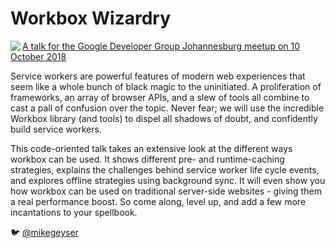 # Workbox Wizardry

<img align="left" src="https://secure.meetupstatic.com/photos/event/6/c/f/8/global_456867896.jpeg">

[A talk for the Google Developer Group Johannesburg meetup on 10 October 2018](https://www.meetup.com/GDGJohannesburg/events/254788415/)

Service workers are powerful features of modern web experiences that seem like a whole bunch of black magic to the uninitiated. A proliferation of frameworks, an array of browser APIs, and a slew of tools all combine to cast a pall of confusion over the topic. Never fear; we will use the incredible Workbox library (and tools) to dispel all shadows of doubt, and confidently build service workers.

This code-oriented talk takes an extensive look at the different ways workbox can be used. It shows different pre- and runtime-caching strategies, explains the challenges behind service worker life cycle events, and explores offline strategies using background sync. It will even show you how workbox can be used on traditional server-side websites - giving them a real performance boost. So come along, level up, and add a few more incantations to your spellbook.

🐦 [@mikegeyser](https://twitter.com/mikegeyser)